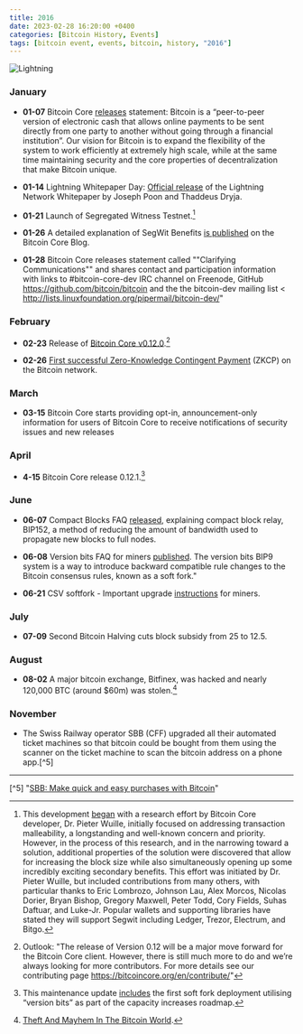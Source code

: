 ```yaml
---
title: 2016  
date: 2023-02-28 16:20:00 +0400
categories: [Bitcoin History, Events]
tags: [bitcoin event, events, bitcoin, history, "2016"]
---
```


![Lightning](https://media.giphy.com/media/hAb5yLCOJn7NK/source.gif)

### **January**

* **01-07** Bitcoin Core [releases](https://bitcoin.org/en/bitcoin-core/2016-01-07-statement) statement: Bitcoin is a “peer-to-peer version of electronic cash that allows online payments to be sent directly from one party to another without going through a financial institution”. Our vision for Bitcoin is to expand the flexibility of the system to work efficiently at extremely high scale, while at the same time maintaining security and the core properties of decentralization that make Bitcoin unique.

* **01-14** Lightning Whitepaper Day: [Official release](https://d48ttl5m5edbw.cloudfront.net/whitepapers/lightning-network.pdf) of the Lightning Network Whitepaper by Joseph Poon and Thaddeus Dryja.

* **01-21** Launch of Segregated Witness Testnet.[^1]

* **01-26** A detailed explanation of SegWit Benefits [is published](https://bitcoincore.org/en/2016/01/26/segwit-benefits/) on the Bitcoin Core Blog.

* **01-28** Bitcoin Core releases statement called ""Clarifying Communications"" and shares contact and participation information with links to #bitcoin-core-dev IRC channel on Freenode, GitHub https://github.com/bitcoin/bitcoin and the the bitcoin-dev mailing list < http://lists.linuxfoundation.org/pipermail/bitcoin-dev/"

### **February**

* **02-23** Release of [Bitcoin Core v0.12.0](https://bitcoin.org/en/release/v0.12.0).[^2] 

* **02-26** [First successful Zero-Knowledge Contingent Payment](https://bitcoincore.org/en/2016/02/26/zero-knowledge-contingent-payments-announcement/) (ZKCP) on the Bitcoin network.

### **March**

* **03-15** Bitcoin Core starts providing opt-in, announcement-only information for users of Bitcoin Core to receive notifications of security issues and new releases	

### **April**

* **4-15** Bitcoin Core release 0.12.1.[^3] 

### **June**

* **06-07** Compact Blocks FAQ [released](https://bitcoincore.org/en/2016/06/07/compact-blocks-faq/), explaining compact block relay, BIP152, a method of reducing the amount of bandwidth used to propagate new blocks to full nodes.

* **06-08** Version bits FAQ for miners [published](https://bitcoincore.org/en/2016/06/08/version-bits-miners-faq/). The version bits BIP9 system is a way to introduce backward compatible rule changes to the Bitcoin consensus rules, known as a soft fork."	

* **06-21** CSV softfork - Important upgrade [instructions](https://bitcoincore.org/en/2016/06/21/csv-softfork-instructions/) for miners.


### **July**

* **07-09** Second Bitcoin Halving cuts block subsidy from 25 to 12.5.


### **August**

* **08-02** A major bitcoin exchange, Bitfinex, was hacked and nearly 120,000 BTC (around $60m) was stolen.[^4]

### **November**

* The Swiss Railway operator SBB (CFF) upgraded all their automated ticket machines so that bitcoin could be bought from them using the scanner on the ticket machine to scan the bitcoin address on a phone app.[^5]

***

[^1]: This development [began](https://bitcoincore.org/en/2016/01/21/launch_segwit_testnet/) with a research effort by Bitcoin Core developer, Dr. Pieter Wuille, initially focused on addressing transaction malleability, a longstanding and well-known concern and priority. However, in the process of this research, and in the narrowing toward a solution, additional properties of the solution were discovered that allow for increasing the block size while also simultaneously opening up some incredibly exciting secondary benefits. This effort was initiated by Dr. Pieter Wuille, but included contributions from many others, with particular thanks to Eric Lombrozo, Johnson Lau, Alex Morcos, Nicolas Dorier, Bryan Bishop, Gregory Maxwell, Peter Todd, Cory Fields, Suhas Daftuar, and Luke-Jr. Popular wallets and supporting libraries have stated they will support Segwit including Ledger, Trezor, Electrum, and Bitgo.

[^2]: Outlook: "The release of Version 0.12 will be a major move forward for the Bitcoin Core client. However, there is still much more to do and we’re always looking for more contributors. For more details see our contributing page https://bitcoincore.org/en/contribute/"

[^3]: This maintenance update [includes](https://bitcoincore.org/en/releases/0.12.1/) the first soft fork deployment utilising “version bits” as part of the capacity increases roadmap.

[^4]: [Theft And Mayhem In The Bitcoin World](https://web.archive.org/web/20160810044451/http://www.forbes.com/sites/francescoppola/2016/08/06/theft-and-mayhem-in-the-bitcoin-world/#47b499dd51ae). 

[^5]  "[SBB: Make quick and easy purchases with Bitcoin](https://www.sbb.ch/en/station-services/at-the-station/services-from-the-ticket-machine/bitcoin.html)"
